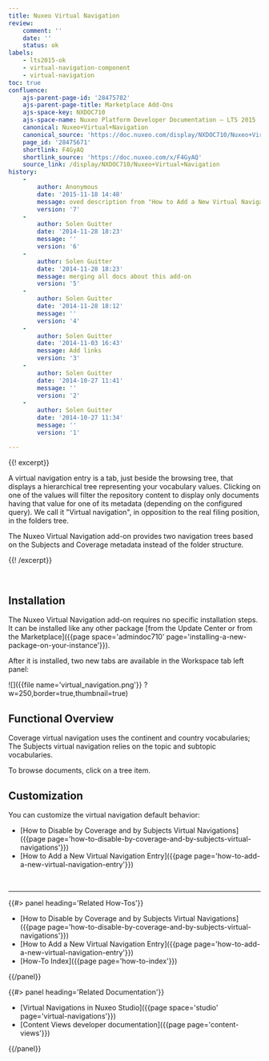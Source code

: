 ```yaml
---
title: Nuxeo Virtual Navigation
review:
    comment: ''
    date: ''
    status: ok
labels:
    - lts2015-ok
    - virtual-navigation-component
    - virtual-navigation
toc: true
confluence:
    ajs-parent-page-id: '28475782'
    ajs-parent-page-title: Marketplace Add-Ons
    ajs-space-key: NXDOC710
    ajs-space-name: Nuxeo Platform Developer Documentation — LTS 2015
    canonical: Nuxeo+Virtual+Navigation
    canonical_source: 'https://doc.nuxeo.com/display/NXDOC710/Nuxeo+Virtual+Navigation'
    page_id: '28475671'
    shortlink: F4GyAQ
    shortlink_source: 'https://doc.nuxeo.com/x/F4GyAQ'
    source_link: /display/NXDOC710/Nuxeo+Virtual+Navigation
history:
    - 
        author: Anonymous
        date: '2015-11-18 14:48'
        message: oved description from "How to Add a New Virtual Navigation Entry
        version: '7'
    - 
        author: Solen Guitter
        date: '2014-11-28 18:23'
        message: ''
        version: '6'
    - 
        author: Solen Guitter
        date: '2014-11-28 18:23'
        message: merging all docs about this add-on
        version: '5'
    - 
        author: Solen Guitter
        date: '2014-11-28 18:12'
        message: ''
        version: '4'
    - 
        author: Solen Guitter
        date: '2014-11-03 16:43'
        message: Add links
        version: '3'
    - 
        author: Solen Guitter
        date: '2014-10-27 11:41'
        message: ''
        version: '2'
    - 
        author: Solen Guitter
        date: '2014-10-27 11:34'
        message: ''
        version: '1'

---
```

{{! excerpt}}

A virtual navigation entry is a tab, just beside the browsing tree, that displays a hierarchical tree representing your vocabulary values. Clicking on one of the values will filter the repository content to display only documents having that value for one of its metadata (depending on the configured query). We call it "Virtual navigation", in opposition to the real filing position, in the folders tree.

The Nuxeo Virtual Navigation add-on provides two navigation trees based on the Subjects and Coverage metadata instead of the folder structure.

{{! /excerpt}}

&nbsp;

## Installation

The Nuxeo Virtual Navigation add-on requires no specific installation steps. It can be installed like any other package [from the Update Center or from the Marketplace]({{page space='admindoc710' page='installing-a-new-package-on-your-instance'}}).

After it is installed, two new tabs are available in the Workspace tab left panel:

![]({{file name='virtual_navigation.png'}} ?w=250,border=true,thumbnail=true)

## Functional Overview

Coverage virtual navigation uses the continent and country vocabularies; The Subjects virtual navigation relies on the topic and subtopic vocabularies.

To browse documents, click on a tree item.

## Customization

You can customize the virtual navigation default behavior:

*   [How to Disable by Coverage and by Subjects Virtual Navigations]({{page page='how-to-disable-by-coverage-and-by-subjects-virtual-navigations'}})
*   [How to Add a New Virtual Navigation Entry]({{page page='how-to-add-a-new-virtual-navigation-entry'}})

&nbsp;

* * *

<div class="row" data-equalizer data-equalize-on="medium"><div class="column medium-6">{{#> panel heading='Related How-Tos'}}

*   [How to Disable by Coverage and by Subjects Virtual Navigations]({{page page='how-to-disable-by-coverage-and-by-subjects-virtual-navigations'}})
*   [How to Add a New Virtual Navigation Entry]({{page page='how-to-add-a-new-virtual-navigation-entry'}})
*   [How-To Index]({{page page='how-to-index'}})

{{/panel}}</div><div class="column medium-6">{{#> panel heading='Related Documentation'}}

*   [Virtual Navigations in Nuxeo Studio]({{page space='studio' page='virtual-navigations'}})
*   [Content Views developer documentation]({{page page='content-views'}})

{{/panel}}</div></div>
